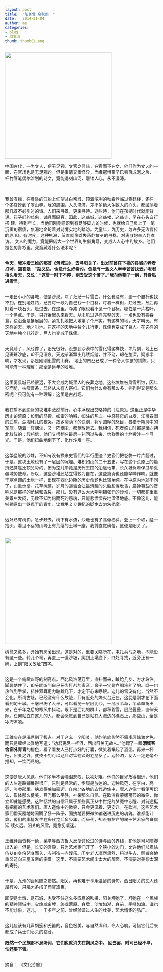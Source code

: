 ```yaml
---
layout: post
title:  "阳关雪 余秋雨  "
date:   2014-11-04 
author: me
categories: 
- blog
- 散文流
thumb: thumb01.png
---
```


<img src="http://liubai.qiniudn.com/阳关雪.jpg" style="width:350px;height=189px">


中国古代，一为文人，便无足观。文官之显赫，在官而不在文，他们作为文人的一面，在官场也是无足观的。但是事情又很怪异，当峨冠博带早已零落成泥之后，一杆竹管笔偶尔涂划的诗文，竟能镌刻山河，雕镂人心，永不漫漶。
<!--more-->
<br><br>
我曾有缘，在黄昏的江船上仰望过白帝城，顶着浓冽的秋霜登临过黄鹤楼，还在一个冬夜摸到了寒山寺。我的周围，人头济济，差不多绝大多数人的心头，都回荡着 那几首不必引述的诗。人们来寻景，更来寻诗。这些诗，他们在孩提时代就能背诵。孩子们的想象，诚恳而逼真。因此，这些城，这些楼，这些寺，早在心头自行搭 建。待到年长，当他们刚刚意识到有足够脚力的时候，也就给自己负上了一笔沉重的宿债，焦渴地企盼着对诗境实地的踏访。为童年，为历史，为许多无法言传的原 因。有时候，这种焦渴，简直就像对失落的故乡的寻找，对离散的亲人的查访。
文人的魔力，竟能把偌大一个世界的生僻角落，变成人人心中的故乡。他们褪色的青衫里，究竟藏着什么法术呢？<br><br>

**今天，我冲着王维的那首《渭城曲》，去寻阳关了。出发前曾在下榻的县城向老者打听，回答是：“路又远，也没什么好看的，倒是有一些文人辛辛苦苦找去。”老者抬头看天，又说：“这雪一时下不停，别去受这个苦了。”我向他鞠了一躬，转身钻进雪里。**<br><br>

一走出小小的县城，便是沙漠。除了茫茫一片雪白，什么也没有，连一个皱折也找不到。在别地赶路，总要每一段为自己找一个目标，盯着一棵树，赶过去，然后再盯着一块石头，赶过去。在这里，睁疼了眼也看不见一个目标，哪怕是一片枯叶，一个黑点。于是，只好抬起头来看天。从未见过这样完整的天，一点也没有被吞 食，边沿全是挺展展的，紧扎扎地把大地罩了个严实。有这样的地，天才叫天。有这样的天，地才叫地。在这样的天地中独个儿行走，侏儒也变成了巨人。在这样的 天地中独个儿行走，巨人也变成了侏儒。<br><br>

天竟晴了，风也停了，阳光很好。没想到沙漠中的雪化得这样快，才片刻，地上已见斑斑沙底，却不见湿痕。天边渐渐飘出几缕烟迹，并不动，却在加深，疑惑半晌，才发现，那是刚刚化雪的山脊。
地上的凹凸已成了一种令人惊骇的铺陈，只可能有一种理解：那全是远年的坟堆。<br><br>

这里离县城已经很远，不大会成为城里人的丧葬之地。这些坟堆被风雪所蚀，因年岁而坍，枯瘦萧条，显然从未有人祭扫。它们为什么会有那么多，排列得又是那么密呢？只可能有一种理解：这里是古战场。<br><br>

我在望不到边际的坟堆中茫然前行，心中浮现出艾略特的《荒原》。这里正是中华历史的荒原：如雨的马蹄，如雷的呐喊，如注的热血。中原慈母的白发，江南春闺的遥望，湖湘稚儿的夜哭。故乡柳荫下的诀别，将军圆睁的怒目，猎猎于朔风中的军旗。随着一阵烟尘，又一阵烟尘，都飘散远去。我相信，死者临亡时都是面向朔 北敌阵的；我相信，他们又很想在最后一刻回过头来，给熟悉的土地投注一个目光。于是，他们扭曲地倒下了，化作沙堆一座。<br><br>

这繁星般的沙堆，不知有没有换来史官们的半行墨迹？史官们把卷帙一片片翻过，于是，这块土地也有了一层层的沉埋。堆积如山的二十五史，写在这个荒原上的篇 页还算是比较光彩的，因为这儿毕竟是历代王国的边远地带，长久担负着保卫华夏疆域的使命。所以，这些沙堆还站立得较为自在，这些篇页也还能哗哗作响。就像 干寒单调的土地一样，出现在西北边陲的历史命题也比较单纯。在中原内地就不同了，山重水复、花草掩荫，岁月的迷宫会让最清醒的头脑胀得发昏，晨钟暮鼓的音 响总是那样的诡秘和乖戾。那儿，没有这么大大咧咧铺张开的沙堆，一切都在重重美景中发闷，无数不知为何而死的怨魂，只能悲愤懊丧地深潜地底。不像这儿，能 够袒露出一帙风干的青史，让我用２０世纪的脚步去匆匆抚摩。<br><br>


远处已有树影。急步赶去，树下有水流，沙地也有了高低坡斜。登上一个坡，猛一抬头，看见不远的山峰上有荒落的土墩一座，我凭直觉确信，这便是阳关了。<br><br>


<img src="http://liubai.qiniudn.com/yang.jpg" style="width:350px;height=189px">

树愈来愈多，开始有房舍出现。这是对的，重要关隘所在，屯扎兵马之地，不能没有这一些。转几个弯，再直上一道沙坡，爬到土墩底下，四处寻找，近旁正有一碑，上刻“阳关故址”四字。<br><br>

这是一个俯瞰四野的制高点。西北风浩荡万里，直扑而来，踉跄几步，方才站住。脚是站住了，却分明听到自己牙齿打战的声音，鼻子一定是立即冻红了的。呵一口 热气到手掌，捂住双耳用力蹦跳几下，才定下心来睁眼。这儿的雪没有化，当然不会化。所谓古址，已经没有什么故迹，只有近处的烽火台还在，这就是刚才在下面 看到的土墩。土墩已坍了大半，可以看见一层层泥沙，一层层苇草，苇草飘扬出来，在千年之后的寒风中抖动。眼下是西北的群山，都积着雪，层层叠叠，直伸天 际。任何站立在这儿的人，都会感觉到自己是站在大海边的礁石上，那些山，全是冰海冻浪。<br><br>

王维实在是温厚到了极点。对于这么一个阳关，他的笔底仍然不露凌厉惊骇之色，而只是缠绵淡雅地写道：“劝君更尽一杯酒，西出阳关无故人。”他瞟了一眼**渭城客舍窗外青青**的柳色，看了看友人已打点好的行囊，微笑着举起了酒壶。再来一杯吧，阳关之外，就找不到可以这样对饮畅谈的老朋友了。这杯酒，友人一定是毫不 推却，一饮而尽的。<br><br>

这便是唐人风范。他们多半不会洒泪悲叹，执袂劝阻。他们的目光放得很远，他们的人生道路铺展得很广。告别是经常的，步履是放达的。这种风范，在李白、高适、岑参那里，焕发得越加豪迈。在南北各地的古代造像中，唐人造像一看便可识认，形体那么健美，目光那么平静，神采那么自信。在欧洲看蒙娜丽莎的微笑，你 立即就能感受，这种恬然的自信只属于那些真正从中世纪的梦魇中苏醒、对前途挺有把握的艺术家们。唐人造像中的微笑，只会更沉着、更安详。在欧洲，这些艺术 家们翻天覆地地闹腾了好一阵子，固执地要把微笑输送进历史的魂魄。谁都能计算，他们的事情发生在唐代之后多少年。而唐代，却没有把它的属于艺术家的自信延 续久远。阳关的风雪，竟愈见凄迷。<br><br>

王维诗画皆称一绝，莱辛等西方哲人反复讨论过的诗与画的界线，在他是可以随脚出入的。但是，长安的宫殿，只为艺术家们开了一个狭小的边门，允许他们以卑怯 侍从的身份躬身而入，去制造一点娱乐。历史老人凛然肃然，扭过头去，颤巍巍地重又迈向三皇五帝的宗谱。这里，不需要艺术闹出太大的局面，不需要对美有太深 的寄托。<br><br>

于是，九州的画风随之黯然。阳关，再也难于享用温醇的诗句。西出阳关的文人还是有的，只是大多成了谪官逐臣。<br><br>
即便是土墩、是石城，也受不住这么多叹息的吹拂，阳关坍弛了，坍弛在一个民族的精神疆域中。它终成废墟，终成荒原。身后，沙坟如潮，身前，寒峰如浪。谁也不能想象，这儿，一千多年之前，曾经验证过人生的壮美，艺术情怀的弘广。<br><br>

这儿应该有几声胡笳和羌笛的，音色极美，与自然浑和，夺人心魄。可惜它们后来都成了兵士们心头的哀音。<br><br>
**既然一个民族都不忍听闻，它们也就消失在朔风之中。
回去罢，时间已经不早，怕还要下雪。**<br><br>


摘自： 《文化苦旅》

 